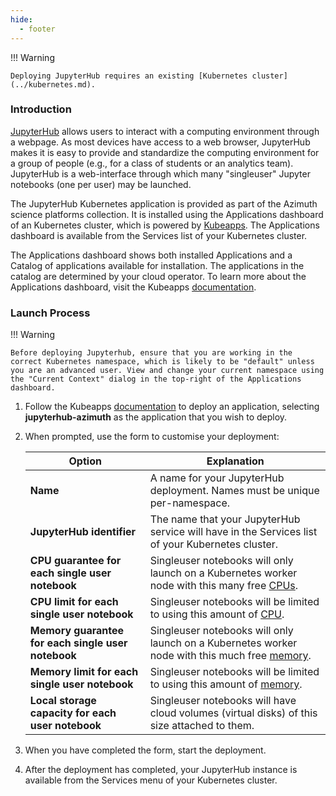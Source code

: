 ```yaml
---
hide:
  - footer
---
```

!!! Warning

    Deploying JupyterHub requires an existing [Kubernetes cluster](../kubernetes.md).

### Introduction
[JupyterHub](https://zero-to-jupyterhub.readthedocs.io/en/latest/) allows users to interact with a computing environment through a webpage. As most devices have access to a web browser, JupyterHub makes it is easy to provide and standardize the computing environment for a group of people (e.g., for a class of students or an analytics team). JupyterHub is a web-interface through which many "singleuser" Jupyter notebooks (one per user) may be launched.

The JupyterHub Kubernetes application is provided as part of the Azimuth science platforms collection. It is installed using the Applications dashboard of an Kubernetes cluster, which is powered by [Kubeapps](https://kubeapps.dev/). The Applications dashboard is available from the Services list of your Kubernetes cluster.

The Applications dashboard shows both installed Applications and a Catalog of applications available for installation. The applications in the catalog are determined by your cloud operator. To learn more about the Applications dashboard, visit the Kubeapps [documentation](https://kubeapps.dev/docs/latest/howto/dashboard/).


### Launch Process
!!! Warning

    Before deploying Jupyterhub, ensure that you are working in the correct Kubernetes namespace, which is likely to be "default" unless you are an advanced user. View and change your current namespace using the "Current Context" dialog in the top-right of the Applications dashboard.

1. Follow the Kubeapps [documentation](https://kubeapps.dev/docs/latest/howto/dashboard/) to deploy an application, selecting **jupyterhub-azimuth** as the application that you wish to deploy.

1. When prompted, use the form to customise your deployment:

    | Option | Explanation |
    |--------|-------------|
    | **Name** | A name for your JupyterHub deployment. Names must be unique per-namespace. |
    | **JupyterHub identifier** | The name that your JupyterHub service will have in the Services list of your Kubernetes cluster. |
    | **CPU guarantee for each single user notebook** | Singleuser notebooks will only launch on a Kubernetes worker node with this many free [CPUs](https://kubernetes.io/docs/concepts/configuration/manage-resources-containers/#meaning-of-cpu). |
    | **CPU limit for each single user notebook** | Singleuser notebooks will be limited to using this amount of [CPU](https://kubernetes.io/docs/concepts/configuration/manage-resources-containers/#meaning-of-cpu). |
    | **Memory guarantee for each single user notebook** | Singleuser notebooks will only launch on a Kubernetes worker node with this much free [memory](https://kubernetes.io/docs/concepts/configuration/manage-resources-containers/#meaning-of-memory). |
    | **Memory limit for each single user notebook** | Singleuser notebooks will be limited to using this amount of [memory](https://kubernetes.io/docs/concepts/configuration/manage-resources-containers/#meaning-of-memory). |
    | **Local storage capacity for each user notebook** | Singleuser notebooks will have cloud volumes (virtual disks) of this size attached to them. |
    
1. When you have completed the form, start the deployment.

1. After the deployment has completed, your JupyterHub instance is available from the Services menu of your Kubernetes cluster.

